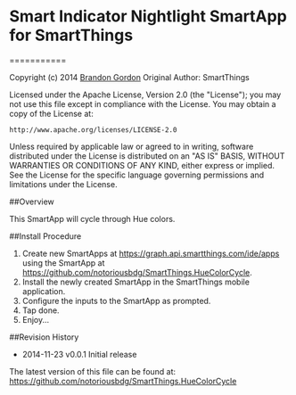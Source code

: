 # Smart Indicator Nightlight SmartApp for SmartThings
===========

Copyright (c) 2014 [Brandon Gordon](https://github.com/notoriousbdg)
   Original Author: SmartThings

Licensed under the Apache License, Version 2.0 (the "License"); you may not use this file except
in compliance with the License. You may obtain a copy of the License at:

    http://www.apache.org/licenses/LICENSE-2.0

Unless required by applicable law or agreed to in writing, software distributed under the License is distributed
on an "AS IS" BASIS, WITHOUT WARRANTIES OR CONDITIONS OF ANY KIND, either express or implied. See the License
for the specific language governing permissions and limitations under the License.


##Overview

This SmartApp will cycle through Hue colors.

##Install Procedure

1. Create new SmartApps at https://graph.api.smartthings.com/ide/apps using the SmartApp at https://github.com/notoriousbdg/SmartThings.HueColorCycle.
2. Install the newly created SmartApp in the SmartThings mobile application.
3. Configure the inputs to the SmartApp as prompted.
4. Tap done.
5. Enjoy...

##Revision History

* 2014-11-23  v0.0.1  Initial release

The latest version of this file can be found at:
  https://github.com/notoriousbdg/SmartThings.HueColorCycle
